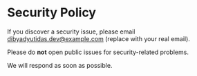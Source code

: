 # Security Policy

If you discover a security issue, please email dibyadyutidas.dev@example.com (replace with your real email).

Please do **not** open public issues for security-related problems.

We will respond as soon as possible.
